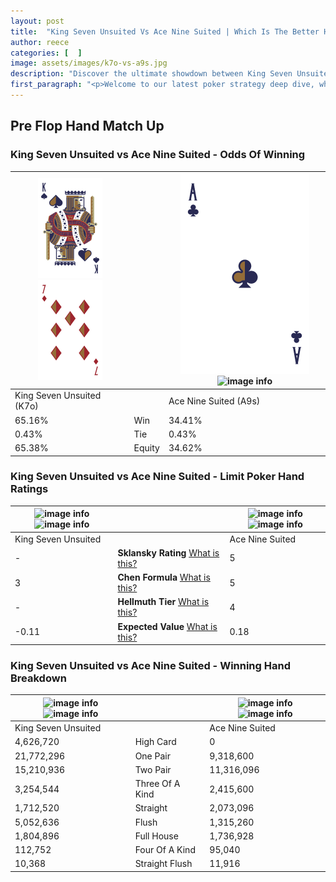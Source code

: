 ```yaml
---
layout: post
title:  "King Seven Unsuited Vs Ace Nine Suited | Which Is The Better Hand In Poker? A Complete Guide"
author: reece
categories: [  ]
image: assets/images/k7o-vs-a9s.jpg
description: "Discover the ultimate showdown between King Seven Unsuited and Ace Nine Suited in poker! Uncover the odds, strategies, and scenarios where one hand triumphs over the other. Get ready to up your poker game with this thrilling analysis."
first_paragraph: "<p>Welcome to our latest poker strategy deep dive, where we're pitting two distinct hands against each other in a high-stakes showdown: King Seven Unsuited vs Ace Nine Suited.</p><p>In the dynamic world of poker, every decision counts, and knowing which hand holds the upper hand is key to your success at the table.</p><p>In this article, we'll dissect these two hands, explore the scenarios where one dominates the other, and equip you with the knowledge to make strategic choices that can tip the odds in your favor.</p><p>Get ready to unravel the intriguing dynamics of these poker hands and elevate your game to new heights.</p>"
---
```




[comment]: # (sp0)

## Pre Flop Hand Match Up

<div class="table hand-ratings" markdown="1"> 



### King Seven Unsuited vs Ace Nine Suited - Odds Of Winning


    
| ![image info](assets/images/hand1/K.png) ![image info](assets/images/hand1/7o.png) |  | ![image info](assets/images/hand2/A.png) ![image info](assets/images/hand2/9s.png) |
| -------- | -------- | -------- |
| King Seven Unsuited (K7o) |  | Ace Nine Suited (A9s) |
| 65.16% | Win | 34.41% |
| 0.43% | Tie | 0.43% |
| 65.38% | Equity | 34.62% |




[comment]: # (sp1)



### King Seven Unsuited vs Ace Nine Suited - Limit Poker Hand Ratings


    
| ![image info](https://www.riverpairs.com/assets/images/hand1/K.png) ![image info](https://www.riverpairs.com/assets/images/hand1/7o.png) |  | ![image info](https://www.riverpairs.com/assets/images/hand2/A.png) ![image info](https://www.riverpairs.com/assets/images/hand2/9s.png) |
| -------- | -------- | -------- |
| King Seven Unsuited |  | Ace Nine Suited |
| - | **Sklansky Rating** [What is this?](/sklansky-rating-explained) | 5 |
| 3 | **Chen Formula** [What is this?](/chen-formula-explained) | 5 |
| - | **Hellmuth Tier** [What is this?](/Hellmuth-tier-explained) | 4 |
| -0.11 | **Expected Value** [What is this?](/expected-value-explained) | 0.18 |




[comment]: # (sp2)



### King Seven Unsuited vs Ace Nine Suited - Winning Hand Breakdown


    
| ![image info](https://www.riverpairs.com/assets/images/hand1/K.png) ![image info](https://www.riverpairs.com/assets/images/hand1/7o.png) |  | ![image info](https://www.riverpairs.com/assets/images/hand2/A.png) ![image info](https://www.riverpairs.com/assets/images/hand2/9s.png) |
| -------- | -------- | -------- |
| King Seven Unsuited |  | Ace Nine Suited |
| 4,626,720 | High Card | 0 |
| 21,772,296 | One Pair | 9,318,600 |
| 15,210,936 | Two Pair | 11,316,096 |
| 3,254,544 | Three Of A Kind | 2,415,600 |
| 1,712,520 | Straight | 2,073,096 |
| 5,052,636 | Flush | 1,315,260 |
| 1,804,896 | Full House | 1,736,928 |
| 112,752 | Four Of A Kind | 95,040 |
| 10,368 | Straight Flush | 11,916 |




[comment]: # (sp3)



</div>

[comment]: # (sp4)



[comment]: # (sp5)

